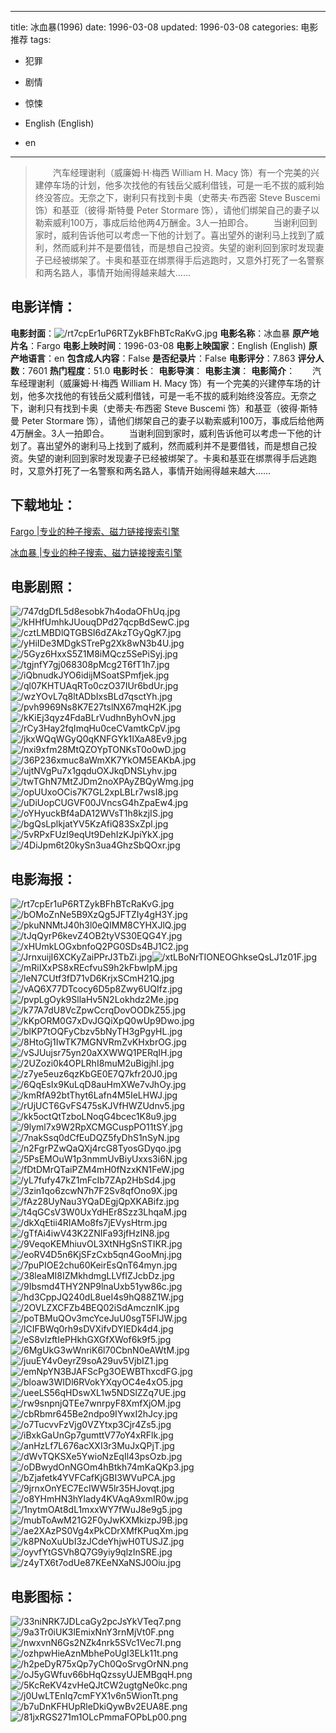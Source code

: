 
---
title: 冰血暴(1996)
date: 1996-03-08
updated: 1996-03-08
categories: 电影推荐
tags:
- 犯罪
- 剧情
- 惊悚

- English (English)
- en
---


> 　　汽车经理谢利（威廉姆·H·梅西 William H. Macy 饰）有一个完美的兴建停车场的计划，他多次找他的有钱岳父威利借钱，可是一毛不拔的威利始终没答应。无奈之下，谢利只有找到卡奥（史蒂夫·布西密 Steve Buscemi 饰）和基亚（彼得·斯特曼 Peter Stormare 饰），请他们绑架自己的妻子以勒索威利100万，事成后给他两4万酬金。3人一拍即合。 　　当谢利回到家时，威利告诉他可以考虑一下他的计划了。喜出望外的谢利马上找到了威利，然而威利并不是要借钱，而是想自己投资。失望的谢利回到家时发现妻子已经被绑架了。卡奥和基亚在绑票得手后逃跑时，又意外打死了一名警察和两名路人，事情开始闹得越来越大……

## **电影详情**：

**电影封面**：<img src="https://image.tmdb.org/t/p/w200/rt7cpEr1uP6RTZykBFhBTcRaKvG.jpg" alt="/rt7cpEr1uP6RTZykBFhBTcRaKvG.jpg" title="/rt7cpEr1uP6RTZykBFhBTcRaKvG.jpg">
**电影名称**：冰血暴
**原产地片名**：Fargo
**电影上映时间**：1996-03-08
**电影上映国家**：English (English)
**原产地语言**：en
**包含成人内容**：False
**是否纪录片**：False
**电影评分**：7.863
**评分人数**：7601
**热门程度**：51.0
**电影时长**：
**电影导演**：
**电影主演**：
**电影简介**：　　汽车经理谢利（威廉姆·H·梅西 William H. Macy 饰）有一个完美的兴建停车场的计划，他多次找他的有钱岳父威利借钱，可是一毛不拔的威利始终没答应。无奈之下，谢利只有找到卡奥（史蒂夫·布西密 Steve Buscemi 饰）和基亚（彼得·斯特曼 Peter Stormare 饰），请他们绑架自己的妻子以勒索威利100万，事成后给他两4万酬金。3人一拍即合。 　　当谢利回到家时，威利告诉他可以考虑一下他的计划了。喜出望外的谢利马上找到了威利，然而威利并不是要借钱，而是想自己投资。失望的谢利回到家时发现妻子已经被绑架了。卡奥和基亚在绑票得手后逃跑时，又意外打死了一名警察和两名路人，事情开始闹得越来越大……

## **下载地址**：
[Fargo |专业的种子搜索、磁力链接搜索引擎](https://movie.amd794.com:2083/?search=Fargo&ordering=&mode=match_phrase&page_size=10&page=1)

[冰血暴 |专业的种子搜索、磁力链接搜索引擎](https://movie.amd794.com:2083/?search=%E5%86%B0%E8%A1%80%E6%9A%B4&ordering=&mode=match_phrase&page_size=10&page=1)
 

## **电影剧照**：
<img src="https://image.tmdb.org/t/p/original/747dgDfL5d8esobk7h4odaOFhUq.jpg" alt="/747dgDfL5d8esobk7h4odaOFhUq.jpg" title="/747dgDfL5d8esobk7h4odaOFhUq.jpg"><img src="https://image.tmdb.org/t/p/original/kHHfUmhkJUouqDPd27qcpBdSewC.jpg" alt="/kHHfUmhkJUouqDPd27qcpBdSewC.jpg" title="/kHHfUmhkJUouqDPd27qcpBdSewC.jpg"><img src="https://image.tmdb.org/t/p/original/cztLMBDlQTGBSI6dZAkzTGyQgK7.jpg" alt="/cztLMBDlQTGBSI6dZAkzTGyQgK7.jpg" title="/cztLMBDlQTGBSI6dZAkzTGyQgK7.jpg"><img src="https://image.tmdb.org/t/p/original/yHiIDe3MDgkSTrePg2Xk8wN3b4U.jpg" alt="/yHiIDe3MDgkSTrePg2Xk8wN3b4U.jpg" title="/yHiIDe3MDgkSTrePg2Xk8wN3b4U.jpg"><img src="https://image.tmdb.org/t/p/original/5Gyz6HxxS5Z1M8iMQcz5SePiSyj.jpg" alt="/5Gyz6HxxS5Z1M8iMQcz5SePiSyj.jpg" title="/5Gyz6HxxS5Z1M8iMQcz5SePiSyj.jpg"><img src="https://image.tmdb.org/t/p/original/tgjnfY7gj068308pMcg2T6fT1h7.jpg" alt="/tgjnfY7gj068308pMcg2T6fT1h7.jpg" title="/tgjnfY7gj068308pMcg2T6fT1h7.jpg"><img src="https://image.tmdb.org/t/p/original/iQbnudkJYO6idijMSoatSPmfjek.jpg" alt="/iQbnudkJYO6idijMSoatSPmfjek.jpg" title="/iQbnudkJYO6idijMSoatSPmfjek.jpg"><img src="https://image.tmdb.org/t/p/original/ql07KHTUAqRTo0czO37IUr6bdUr.jpg" alt="/ql07KHTUAqRTo0czO37IUr6bdUr.jpg" title="/ql07KHTUAqRTo0czO37IUr6bdUr.jpg"><img src="https://image.tmdb.org/t/p/original/wzYOvL7q8ltADbIxsBLd7qsctYh.jpg" alt="/wzYOvL7q8ltADbIxsBLd7qsctYh.jpg" title="/wzYOvL7q8ltADbIxsBLd7qsctYh.jpg"><img src="https://image.tmdb.org/t/p/original/pvh9969Ns8K7E27tslNX67mqH2K.jpg" alt="/pvh9969Ns8K7E27tslNX67mqH2K.jpg" title="/pvh9969Ns8K7E27tslNX67mqH2K.jpg"><img src="https://image.tmdb.org/t/p/original/kKiEj3qyz4FdaBLrVudhnByhOvN.jpg" alt="/kKiEj3qyz4FdaBLrVudhnByhOvN.jpg" title="/kKiEj3qyz4FdaBLrVudhnByhOvN.jpg"><img src="https://image.tmdb.org/t/p/original/rCy3Hay2fqImqHu0ceCVamtkCpV.jpg" alt="/rCy3Hay2fqImqHu0ceCVamtkCpV.jpg" title="/rCy3Hay2fqImqHu0ceCVamtkCpV.jpg"><img src="https://image.tmdb.org/t/p/original/jkxWQqWGyQ0qKNFGYk1IXaA8Ev9.jpg" alt="/jkxWQqWGyQ0qKNFGYk1IXaA8Ev9.jpg" title="/jkxWQqWGyQ0qKNFGYk1IXaA8Ev9.jpg"><img src="https://image.tmdb.org/t/p/original/nxi9xfm28MtQZOYpTONKsT0o0wD.jpg" alt="/nxi9xfm28MtQZOYpTONKsT0o0wD.jpg" title="/nxi9xfm28MtQZOYpTONKsT0o0wD.jpg"><img src="https://image.tmdb.org/t/p/original/36P236xmuc8aWmXK7YkOM5EAKbA.jpg" alt="/36P236xmuc8aWmXK7YkOM5EAKbA.jpg" title="/36P236xmuc8aWmXK7YkOM5EAKbA.jpg"><img src="https://image.tmdb.org/t/p/original/ujtNVgPu7x1gqduOXJkqDNSLyhv.jpg" alt="/ujtNVgPu7x1gqduOXJkqDNSLyhv.jpg" title="/ujtNVgPu7x1gqduOXJkqDNSLyhv.jpg"><img src="https://image.tmdb.org/t/p/original/twTGhN7MtZJDm2noXPAyZBQyWmg.jpg" alt="/twTGhN7MtZJDm2noXPAyZBQyWmg.jpg" title="/twTGhN7MtZJDm2noXPAyZBQyWmg.jpg"><img src="https://image.tmdb.org/t/p/original/opUUxoOCis7K7GL2xpLBLr7wsI8.jpg" alt="/opUUxoOCis7K7GL2xpLBLr7wsI8.jpg" title="/opUUxoOCis7K7GL2xpLBLr7wsI8.jpg"><img src="https://image.tmdb.org/t/p/original/uDiUopCUGVF00JVncsG4hZpaEw4.jpg" alt="/uDiUopCUGVF00JVncsG4hZpaEw4.jpg" title="/uDiUopCUGVF00JVncsG4hZpaEw4.jpg"><img src="https://image.tmdb.org/t/p/original/oYHyuckBf4aDA12WVsT1h8kzjIS.jpg" alt="/oYHyuckBf4aDA12WVsT1h8kzjIS.jpg" title="/oYHyuckBf4aDA12WVsT1h8kzjIS.jpg"><img src="https://image.tmdb.org/t/p/original/bgQsLplkjatYV5KzAfiQ83SxZpl.jpg" alt="/bgQsLplkjatYV5KzAfiQ83SxZpl.jpg" title="/bgQsLplkjatYV5KzAfiQ83SxZpl.jpg"><img src="https://image.tmdb.org/t/p/original/5vRPxFUzI9eqUt9DehIzKJpiYkX.jpg" alt="/5vRPxFUzI9eqUt9DehIzKJpiYkX.jpg" title="/5vRPxFUzI9eqUt9DehIzKJpiYkX.jpg"><img src="https://image.tmdb.org/t/p/original/4DiJpm6t20kySn3ua4GhzSbQOxr.jpg" alt="/4DiJpm6t20kySn3ua4GhzSbQOxr.jpg" title="/4DiJpm6t20kySn3ua4GhzSbQOxr.jpg">

## **电影海报**：
<img src="https://image.tmdb.org/t/p/original/rt7cpEr1uP6RTZykBFhBTcRaKvG.jpg" alt="/rt7cpEr1uP6RTZykBFhBTcRaKvG.jpg" title="/rt7cpEr1uP6RTZykBFhBTcRaKvG.jpg"><img src="https://image.tmdb.org/t/p/original/bOMoZnNe5B9XzQg5JFTZIy4gH3Y.jpg" alt="/bOMoZnNe5B9XzQg5JFTZIy4gH3Y.jpg" title="/bOMoZnNe5B9XzQg5JFTZIy4gH3Y.jpg"><img src="https://image.tmdb.org/t/p/original/pkuNNMtJ40h3l0eQIMM8CYHXJlQ.jpg" alt="/pkuNNMtJ40h3l0eQIMM8CYHXJlQ.jpg" title="/pkuNNMtJ40h3l0eQIMM8CYHXJlQ.jpg"><img src="https://image.tmdb.org/t/p/original/tJqQyrP6kevZ4OB2tyVS30EQG4Y.jpg" alt="/tJqQyrP6kevZ4OB2tyVS30EQG4Y.jpg" title="/tJqQyrP6kevZ4OB2tyVS30EQG4Y.jpg"><img src="https://image.tmdb.org/t/p/original/xHUmkLOGxbnfoQ2PG0SDs4BJ1C2.jpg" alt="/xHUmkLOGxbnfoQ2PG0SDs4BJ1C2.jpg" title="/xHUmkLOGxbnfoQ2PG0SDs4BJ1C2.jpg"><img src="https://image.tmdb.org/t/p/original/JrnxuijI6XCKyZaiPPrJ3TbZi.jpg" alt="/JrnxuijI6XCKyZaiPPrJ3TbZi.jpg" title="/JrnxuijI6XCKyZaiPPrJ3TbZi.jpg"><img src="https://image.tmdb.org/t/p/original/xtLBoNrTIONEOGhkseQsLJ1z01F.jpg" alt="/xtLBoNrTIONEOGhkseQsLJ1z01F.jpg" title="/xtLBoNrTIONEOGhkseQsLJ1z01F.jpg"><img src="https://image.tmdb.org/t/p/original/mRiIXxPS8xREcfvuS9h2kFbwIpM.jpg" alt="/mRiIXxPS8xREcfvuS9h2kFbwIpM.jpg" title="/mRiIXxPS8xREcfvuS9h2kFbwIpM.jpg"><img src="https://image.tmdb.org/t/p/original/leN7CUtf3fD71vD6KrjxSCmH21Q.jpg" alt="/leN7CUtf3fD71vD6KrjxSCmH21Q.jpg" title="/leN7CUtf3fD71vD6KrjxSCmH21Q.jpg"><img src="https://image.tmdb.org/t/p/original/vAQ6X77DTcocy6D5p8Zwy6UQIfz.jpg" alt="/vAQ6X77DTcocy6D5p8Zwy6UQIfz.jpg" title="/vAQ6X77DTcocy6D5p8Zwy6UQIfz.jpg"><img src="https://image.tmdb.org/t/p/original/pvpLgOyk9SllaHv5N2Lokhdz2Me.jpg" alt="/pvpLgOyk9SllaHv5N2Lokhdz2Me.jpg" title="/pvpLgOyk9SllaHv5N2Lokhdz2Me.jpg"><img src="https://image.tmdb.org/t/p/original/k77A7dU8VcZpwCcrqDovOODkZ55.jpg" alt="/k77A7dU8VcZpwCcrqDovOODkZ55.jpg" title="/k77A7dU8VcZpwCcrqDovOODkZ55.jpg"><img src="https://image.tmdb.org/t/p/original/kKpORM0G7xDvJGQiXpQ0wUp9Dwo.jpg" alt="/kKpORM0G7xDvJGQiXpQ0wUp9Dwo.jpg" title="/kKpORM0G7xDvJGQiXpQ0wUp9Dwo.jpg"><img src="https://image.tmdb.org/t/p/original/blKP7tOQFyCbzv5bNyTH3gPgyHL.jpg" alt="/blKP7tOQFyCbzv5bNyTH3gPgyHL.jpg" title="/blKP7tOQFyCbzv5bNyTH3gPgyHL.jpg"><img src="https://image.tmdb.org/t/p/original/8HtoGj1IwTK7MGNVRmZvKHxbrOG.jpg" alt="/8HtoGj1IwTK7MGNVRmZvKHxbrOG.jpg" title="/8HtoGj1IwTK7MGNVRmZvKHxbrOG.jpg"><img src="https://image.tmdb.org/t/p/original/vSJUujsr75yn20aXXWWQ1PERqIH.jpg" alt="/vSJUujsr75yn20aXXWWQ1PERqIH.jpg" title="/vSJUujsr75yn20aXXWWQ1PERqIH.jpg"><img src="https://image.tmdb.org/t/p/original/2UZozi0k4OPLRhI8muM2uBigjhI.jpg" alt="/2UZozi0k4OPLRhI8muM2uBigjhI.jpg" title="/2UZozi0k4OPLRhI8muM2uBigjhI.jpg"><img src="https://image.tmdb.org/t/p/original/z7ye5euz6qzKbGE0E7Q7kfr20J0.jpg" alt="/z7ye5euz6qzKbGE0E7Q7kfr20J0.jpg" title="/z7ye5euz6qzKbGE0E7Q7kfr20J0.jpg"><img src="https://image.tmdb.org/t/p/original/6QqEsIx9KuLqD8auHmXWe7vJhOy.jpg" alt="/6QqEsIx9KuLqD8auHmXWe7vJhOy.jpg" title="/6QqEsIx9KuLqD8auHmXWe7vJhOy.jpg"><img src="https://image.tmdb.org/t/p/original/kmRfA92btThyt6Lafn4M5IeLHWJ.jpg" alt="/kmRfA92btThyt6Lafn4M5IeLHWJ.jpg" title="/kmRfA92btThyt6Lafn4M5IeLHWJ.jpg"><img src="https://image.tmdb.org/t/p/original/rUjUCT6GvFS475sKJVfHWZUdnv5.jpg" alt="/rUjUCT6GvFS475sKJVfHWZUdnv5.jpg" title="/rUjUCT6GvFS475sKJVfHWZUdnv5.jpg"><img src="https://image.tmdb.org/t/p/original/kk5octQtTzboLNoqG4bcec1K8u9.jpg" alt="/kk5octQtTzboLNoqG4bcec1K8u9.jpg" title="/kk5octQtTzboLNoqG4bcec1K8u9.jpg"><img src="https://image.tmdb.org/t/p/original/9lyml7x9W2RpXCMGCuspPO11tSY.jpg" alt="/9lyml7x9W2RpXCMGCuspPO11tSY.jpg" title="/9lyml7x9W2RpXCMGCuspPO11tSY.jpg"><img src="https://image.tmdb.org/t/p/original/7nakSsq0dCfEuDQZ5fyDhS1nSyN.jpg" alt="/7nakSsq0dCfEuDQZ5fyDhS1nSyN.jpg" title="/7nakSsq0dCfEuDQZ5fyDhS1nSyN.jpg"><img src="https://image.tmdb.org/t/p/original/n2FgrPZwQaQXj4rcG8TyosGDyqo.jpg" alt="/n2FgrPZwQaQXj4rcG8TyosGDyqo.jpg" title="/n2FgrPZwQaQXj4rcG8TyosGDyqo.jpg"><img src="https://image.tmdb.org/t/p/original/5PsEMOuW1p3nmmUvBiyUxxs3i6N.jpg" alt="/5PsEMOuW1p3nmmUvBiyUxxs3i6N.jpg" title="/5PsEMOuW1p3nmmUvBiyUxxs3i6N.jpg"><img src="https://image.tmdb.org/t/p/original/fDtDMrQTaiPZM4mH0fNzxKN1FeW.jpg" alt="/fDtDMrQTaiPZM4mH0fNzxKN1FeW.jpg" title="/fDtDMrQTaiPZM4mH0fNzxKN1FeW.jpg"><img src="https://image.tmdb.org/t/p/original/yL7fufy47kZ1mFcIb7ZAp2HbSd4.jpg" alt="/yL7fufy47kZ1mFcIb7ZAp2HbSd4.jpg" title="/yL7fufy47kZ1mFcIb7ZAp2HbSd4.jpg"><img src="https://image.tmdb.org/t/p/original/3zin1qo6zcwN7h7F2Sv8qfOno9X.jpg" alt="/3zin1qo6zcwN7h7F2Sv8qfOno9X.jpg" title="/3zin1qo6zcwN7h7F2Sv8qfOno9X.jpg"><img src="https://image.tmdb.org/t/p/original/fAz28UyNau3YQaDEgjQpXKABifz.jpg" alt="/fAz28UyNau3YQaDEgjQpXKABifz.jpg" title="/fAz28UyNau3YQaDEgjQpXKABifz.jpg"><img src="https://image.tmdb.org/t/p/original/t4qGCsV3W0UxYdHEr8Szz3LhqaM.jpg" alt="/t4qGCsV3W0UxYdHEr8Szz3LhqaM.jpg" title="/t4qGCsV3W0UxYdHEr8Szz3LhqaM.jpg"><img src="https://image.tmdb.org/t/p/original/dkXqEtii4RIAMo8fs7jEVysHtrm.jpg" alt="/dkXqEtii4RIAMo8fs7jEVysHtrm.jpg" title="/dkXqEtii4RIAMo8fs7jEVysHtrm.jpg"><img src="https://image.tmdb.org/t/p/original/gTfAi4iwV43K2ZNIFa93jfHzIN8.jpg" alt="/gTfAi4iwV43K2ZNIFa93jfHzIN8.jpg" title="/gTfAi4iwV43K2ZNIFa93jfHzIN8.jpg"><img src="https://image.tmdb.org/t/p/original/9VeqoKEMhiuvOL3XtNHgSnSTIKR.jpg" alt="/9VeqoKEMhiuvOL3XtNHgSnSTIKR.jpg" title="/9VeqoKEMhiuvOL3XtNHgSnSTIKR.jpg"><img src="https://image.tmdb.org/t/p/original/eoRV4D5n6KjSFzCxb5qn4GooMnj.jpg" alt="/eoRV4D5n6KjSFzCxb5qn4GooMnj.jpg" title="/eoRV4D5n6KjSFzCxb5qn4GooMnj.jpg"><img src="https://image.tmdb.org/t/p/original/7puPIOE2chu60KeirEsQnT64myn.jpg" alt="/7puPIOE2chu60KeirEsQnT64myn.jpg" title="/7puPIOE2chu60KeirEsQnT64myn.jpg"><img src="https://image.tmdb.org/t/p/original/38leaMI8IZMkhdmgLLVfIZJcbDz.jpg" alt="/38leaMI8IZMkhdmgLLVfIZJcbDz.jpg" title="/38leaMI8IZMkhdmgLLVfIZJcbDz.jpg"><img src="https://image.tmdb.org/t/p/original/9Ibsmd4THY2NP9lnaUxb51yw86c.jpg" alt="/9Ibsmd4THY2NP9lnaUxb51yw86c.jpg" title="/9Ibsmd4THY2NP9lnaUxb51yw86c.jpg"><img src="https://image.tmdb.org/t/p/original/hd3CppJQ240dL8ueI4s9hQ88Z1W.jpg" alt="/hd3CppJQ240dL8ueI4s9hQ88Z1W.jpg" title="/hd3CppJQ240dL8ueI4s9hQ88Z1W.jpg"><img src="https://image.tmdb.org/t/p/original/2OVLZXCFZb4BEQ02iSdAmcznIK.jpg" alt="/2OVLZXCFZb4BEQ02iSdAmcznIK.jpg" title="/2OVLZXCFZb4BEQ02iSdAmcznIK.jpg"><img src="https://image.tmdb.org/t/p/original/poTBMuQOv3mcYceJuU0sgT5FlJW.jpg" alt="/poTBMuQOv3mcYceJuU0sgT5FlJW.jpg" title="/poTBMuQOv3mcYceJuU0sgT5FlJW.jpg"><img src="https://image.tmdb.org/t/p/original/lCIFBWq0rh9sDVXifvDYIEDk4d4.jpg" alt="/lCIFBWq0rh9sDVXifvDYIEDk4d4.jpg" title="/lCIFBWq0rh9sDVXifvDYIEDk4d4.jpg"><img src="https://image.tmdb.org/t/p/original/eS8vlzftIePHkhGXGfXWof6k9f5.jpg" alt="/eS8vlzftIePHkhGXGfXWof6k9f5.jpg" title="/eS8vlzftIePHkhGXGfXWof6k9f5.jpg"><img src="https://image.tmdb.org/t/p/original/6MgUkG3wWnriK6l70CbnN0eAWtM.jpg" alt="/6MgUkG3wWnriK6l70CbnN0eAWtM.jpg" title="/6MgUkG3wWnriK6l70CbnN0eAWtM.jpg"><img src="https://image.tmdb.org/t/p/original/juuEY4v0eyrZ9soA29uv5VjbIZ1.jpg" alt="/juuEY4v0eyrZ9soA29uv5VjbIZ1.jpg" title="/juuEY4v0eyrZ9soA29uv5VjbIZ1.jpg"><img src="https://image.tmdb.org/t/p/original/emNpYN3BJAFScPg3OEWBThxcdFG.jpg" alt="/emNpYN3BJAFScPg3OEWBThxcdFG.jpg" title="/emNpYN3BJAFScPg3OEWBThxcdFG.jpg"><img src="https://image.tmdb.org/t/p/original/bloaw3WIDl6RVokYXqyOC4e4xO5.jpg" alt="/bloaw3WIDl6RVokYXqyOC4e4xO5.jpg" title="/bloaw3WIDl6RVokYXqyOC4e4xO5.jpg"><img src="https://image.tmdb.org/t/p/original/ueeLS56qHDswXL1w5NDSlZZq7UE.jpg" alt="/ueeLS56qHDswXL1w5NDSlZZq7UE.jpg" title="/ueeLS56qHDswXL1w5NDSlZZq7UE.jpg"><img src="https://image.tmdb.org/t/p/original/rw9snpnjQTEe7wnrpyF8XmfXjOM.jpg" alt="/rw9snpnjQTEe7wnrpyF8XmfXjOM.jpg" title="/rw9snpnjQTEe7wnrpyF8XmfXjOM.jpg"><img src="https://image.tmdb.org/t/p/original/cbRbmr645Be2ndpo9IYwxI2hJcy.jpg" alt="/cbRbmr645Be2ndpo9IYwxI2hJcy.jpg" title="/cbRbmr645Be2ndpo9IYwxI2hJcy.jpg"><img src="https://image.tmdb.org/t/p/original/o7TucvvFzVjg0VZYtxp3Cjr4Zs5.jpg" alt="/o7TucvvFzVjg0VZYtxp3Cjr4Zs5.jpg" title="/o7TucvvFzVjg0VZYtxp3Cjr4Zs5.jpg"><img src="https://image.tmdb.org/t/p/original/iBxkGaUnGp7gumttV77oY4xRFlk.jpg" alt="/iBxkGaUnGp7gumttV77oY4xRFlk.jpg" title="/iBxkGaUnGp7gumttV77oY4xRFlk.jpg"><img src="https://image.tmdb.org/t/p/original/anHzLf7L676acXXI3r3MuJxQPjT.jpg" alt="/anHzLf7L676acXXI3r3MuJxQPjT.jpg" title="/anHzLf7L676acXXI3r3MuJxQPjT.jpg"><img src="https://image.tmdb.org/t/p/original/dWvTQKSXe5YwioNzEqIl43psOzb.jpg" alt="/dWvTQKSXe5YwioNzEqIl43psOzb.jpg" title="/dWvTQKSXe5YwioNzEqIl43psOzb.jpg"><img src="https://image.tmdb.org/t/p/original/oDBwydOnNGOm4hBtkh74mKaQKp3.jpg" alt="/oDBwydOnNGOm4hBtkh74mKaQKp3.jpg" title="/oDBwydOnNGOm4hBtkh74mKaQKp3.jpg"><img src="https://image.tmdb.org/t/p/original/bZjafetk4YVFCafKjGBI3WVuPCA.jpg" alt="/bZjafetk4YVFCafKjGBI3WVuPCA.jpg" title="/bZjafetk4YVFCafKjGBI3WVuPCA.jpg"><img src="https://image.tmdb.org/t/p/original/9jrnxOnYEC7EcIWW5lr35HJovqt.jpg" alt="/9jrnxOnYEC7EcIWW5lr35HJovqt.jpg" title="/9jrnxOnYEC7EcIWW5lr35HJovqt.jpg"><img src="https://image.tmdb.org/t/p/original/o8YHmHN3hYlady4KVAqA9xmIR0w.jpg" alt="/o8YHmHN3hYlady4KVAqA9xmIR0w.jpg" title="/o8YHmHN3hYlady4KVAqA9xmIR0w.jpg"><img src="https://image.tmdb.org/t/p/original/1nytmOAt8dL1mxxWY7fWuJ8e9g5.jpg" alt="/1nytmOAt8dL1mxxWY7fWuJ8e9g5.jpg" title="/1nytmOAt8dL1mxxWY7fWuJ8e9g5.jpg"><img src="https://image.tmdb.org/t/p/original/mubToAwM21G2F0yJwKXMkizpJ9B.jpg" alt="/mubToAwM21G2F0yJwKXMkizpJ9B.jpg" title="/mubToAwM21G2F0yJwKXMkizpJ9B.jpg"><img src="https://image.tmdb.org/t/p/original/ae2XAzPS0Vg4xPkCDrXMfKPuqXm.jpg" alt="/ae2XAzPS0Vg4xPkCDrXMfKPuqXm.jpg" title="/ae2XAzPS0Vg4xPkCDrXMfKPuqXm.jpg"><img src="https://image.tmdb.org/t/p/original/k8PNoXuUbI3zJCdeYhjwH0TUSJZ.jpg" alt="/k8PNoXuUbI3zJCdeYhjwH0TUSJZ.jpg" title="/k8PNoXuUbI3zJCdeYhjwH0TUSJZ.jpg"><img src="https://image.tmdb.org/t/p/original/oyvfYtGSVh8Q7G9yiy9qlzInSRE.jpg" alt="/oyvfYtGSVh8Q7G9yiy9qlzInSRE.jpg" title="/oyvfYtGSVh8Q7G9yiy9qlzInSRE.jpg"><img src="https://image.tmdb.org/t/p/original/z4yTX6t7odUe87KEeNXaNSJ0Oiu.jpg" alt="/z4yTX6t7odUe87KEeNXaNSJ0Oiu.jpg" title="/z4yTX6t7odUe87KEeNXaNSJ0Oiu.jpg">

## **电影图标**：
<img src="https://image.tmdb.org/t/p/original/33niNRK7JDLcaGy2pcJsYkVTeq7.png" alt="/33niNRK7JDLcaGy2pcJsYkVTeq7.png" title="/33niNRK7JDLcaGy2pcJsYkVTeq7.png"><img src="https://image.tmdb.org/t/p/original/9a3Tr0iUK3lEmixNnY3rnMjVt0F.png" alt="/9a3Tr0iUK3lEmixNnY3rnMjVt0F.png" title="/9a3Tr0iUK3lEmixNnY3rnMjVt0F.png"><img src="https://image.tmdb.org/t/p/original/nwxvnN6Gs2NZk4nrk5SVc1Vec7I.png" alt="/nwxvnN6Gs2NZk4nrk5SVc1Vec7I.png" title="/nwxvnN6Gs2NZk4nrk5SVc1Vec7I.png"><img src="https://image.tmdb.org/t/p/original/ozhpwHieAznMbhePoUgI3ELk11t.png" alt="/ozhpwHieAznMbhePoUgI3ELk11t.png" title="/ozhpwHieAznMbhePoUgI3ELk11t.png"><img src="https://image.tmdb.org/t/p/original/h2peDyR75xQp7yCh0QoSrvgOrNN.png" alt="/h2peDyR75xQp7yCh0QoSrvgOrNN.png" title="/h2peDyR75xQp7yCh0QoSrvgOrNN.png"><img src="https://image.tmdb.org/t/p/original/oJ5yGWfuv66bHqQzssyUJEMBgqH.png" alt="/oJ5yGWfuv66bHqQzssyUJEMBgqH.png" title="/oJ5yGWfuv66bHqQzssyUJEMBgqH.png"><img src="https://image.tmdb.org/t/p/original/5KcReKV4zvHeQJtCW2ugtgNe0kc.png" alt="/5KcReKV4zvHeQJtCW2ugtgNe0kc.png" title="/5KcReKV4zvHeQJtCW2ugtgNe0kc.png"><img src="https://image.tmdb.org/t/p/original/j0UwLTEnIq7cmFYX1v6n5WionTt.png" alt="/j0UwLTEnIq7cmFYX1v6n5WionTt.png" title="/j0UwLTEnIq7cmFYX1v6n5WionTt.png"><img src="https://image.tmdb.org/t/p/original/b7uDnKFHUpRleDkiQywBv2EUA8E.png" alt="/b7uDnKFHUpRleDkiQywBv2EUA8E.png" title="/b7uDnKFHUpRleDkiQywBv2EUA8E.png"><img src="https://image.tmdb.org/t/p/original/81jxRGS271m1OLcPmmaFOPbLp00.png" alt="/81jxRGS271m1OLcPmmaFOPbLp00.png" title="/81jxRGS271m1OLcPmmaFOPbLp00.png">
